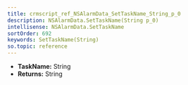 ```yaml
---
title: crmscript_ref_NSAlarmData_SetTaskName_String_p_0
description: NSAlarmData.SetTaskName(String p_0)
intellisense: NSAlarmData.SetTaskName
sortOrder: 692
keywords: SetTaskName(String)
so.topic: reference
---
```



* **TaskName:** String
* **Returns:** String


